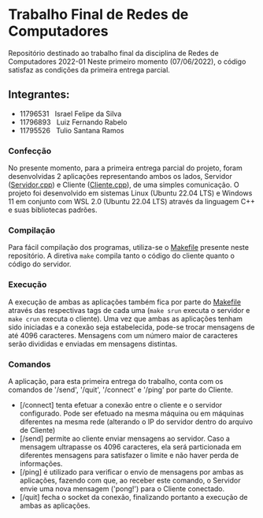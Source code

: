 # Trabalho Final de Redes de Computadores
Repositório destinado ao trabalho final da disciplina de Redes de Computadores 2022-01
Neste primeiro momento (07/06/2022), o código satisfaz as condições da primeira entrega parcial.

## Integrantes:
- 11796531 &nbsp; Israel Felipe da Silva
- 11796893 &nbsp; Luiz Fernando Rabelo
- 11795526 &nbsp; Tulio Santana Ramos

### Confecção
No presente momento, para a primeira entrega parcial do projeto, foram desenvolvidas 2 aplicações representando ambos os lados, Servidor ([Servidor.cpp](https://github.com/Tulio-Santana-Ramos/TrabalhoFinalRedes/blob/main/Servidor.cpp)) e Cliente ([Cliente.cpp](https://github.com/Tulio-Santana-Ramos/TrabalhoFinalRedes/blob/main/Cliente.cpp)), de uma simples comunicação.
O projeto foi desenvolvido em sistemas Linux (Ubuntu 22.04 LTS) e Windows 11 em conjunto com WSL 2.0 (Ubuntu 22.04 LTS) através da linguagem C++ e suas bibliotecas padrões.

### Compilação
Para fácil compilação dos programas, utiliza-se o [Makefile](https://github.com/Tulio-Santana-Ramos/TrabalhoFinalRedes/blob/main/Makefile) presente neste repositório. A diretiva `make` compila tanto o código do cliente quanto o código do servidor.

### Execução
A execução de ambas as aplicações também fica por parte do [Makefile](https://github.com/Tulio-Santana-Ramos/TrabalhoFinalRedes/blob/main/Makefile) através das respectivas tags de cada uma (`make srun` executa o servidor e `make crun` executa o cliente). Uma vez que ambas as aplicações tenham sido iniciadas e a conexão seja estabelecida, pode-se trocar mensagens de até 4096 caracteres. Mensagens com um número maior de caracteres serão divididas e enviadas em mensagens distintas.


### Comandos
A aplicação, para esta primeira entrega do trabalho, conta com os comandos de '/send', '/quit', '/connect' e '/ping' por parte do Cliente. 
- [/connect] tenta efetuar a conexão entre o cliente e o servidor configurado. Pode ser efetuado na mesma máquina ou em máquinas diferentes na mesma rede (alterando o IP do servidor dentro do arquivo de Cliente)
- [/send] permite ao cliente enviar mensagens ao servidor. Caso a mensagem ultrapasse os 4096 caracteres, ela será particionada em diferentes mensagens para satisfazer o limite e não haver perda de informações.
- [/ping] é utilizado para verificar o envio de mensagens por ambas as aplicações, fazendo com que, ao receber este comando, o Servidor envie uma nova mensagem ('pong!') para o Cliente conectado.
- [/quit] fecha o socket da conexão, finalizando portanto a execução de ambas as aplicações.